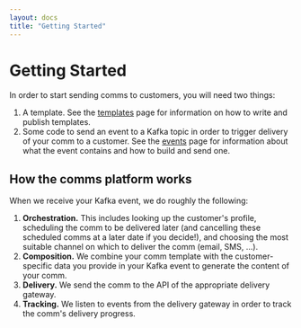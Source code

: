 ```yaml
---
layout: docs
title: "Getting Started"
---
```


# Getting Started

In order to start sending comms to customers, you will need two things:

1. A template. See the [templates](templates.html) page for information on how to write and publish templates.
2. Some code to send an event to a Kafka topic in order to trigger delivery of your comm to a customer. See the [events](events.html) page for information about what the event contains and how to build and send one.

## How the comms platform works

When we receive your Kafka event, we do roughly the following:

1. **Orchestration.** This includes looking up the customer's profile, scheduling the comm to be delivered later (and cancelling these scheduled comms at a later date if you decide!), and choosing the most suitable channel on which to deliver the comm (email, SMS, ...).
2. **Composition.** We combine your comm template with the customer-specific data you provide in your Kafka event to generate the content of your comm.
3. **Delivery.** We send the comm to the API of the appropriate delivery gateway.
4. **Tracking.** We listen to events from the delivery gateway in order to track the comm's delivery progress.

